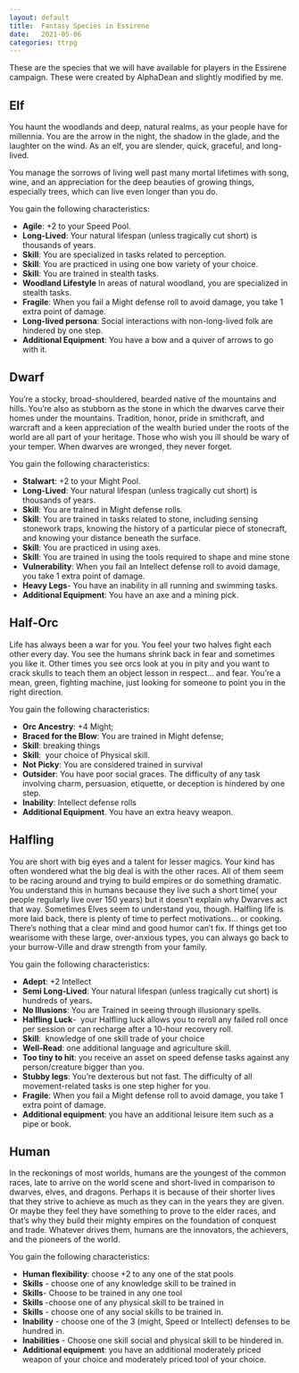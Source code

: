 ```yaml
---
layout: default
title:  Fantasy Species in Essirene
date:   2021-05-06
categories: ttrpg
---
```


These are the species that we will have available for players in the Essirene campaign. These were created by AlphaDean and slightly modified by me.

## Elf

You haunt the woodlands and deep, natural realms, as your people have for millennia. You are the arrow in the night, the shadow in the glade, and the laughter on the wind. As an elf, you are slender, quick, graceful, and long-lived.

You manage the sorrows of living well past many mortal lifetimes with song, wine, and an appreciation for the deep beauties of growing things, especially trees, which can live even longer than you do.

You gain the following characteristics:

- **Agile**: +2 to your Speed Pool.
- **Long-Lived**: Your natural lifespan (unless tragically cut short) is thousands of years.
- **Skill**: You are specialized in tasks related to perception.
- **Skill**: You are practiced in using one bow variety of your choice.
- **Skill**: You are trained in stealth tasks.
- **Woodland Lifestyle** In areas of natural woodland, you are specialized in stealth tasks.
- **Fragile**: When you fail a Might defense roll to avoid damage, you take 1 extra point of damage.
- **Long-lived persona**: Social interactions with non-long-lived folk are hindered by one step.
- **Additional Equipment**: You have a bow and a quiver of arrows to go with it.

## Dwarf

You’re a stocky, broad-shouldered, bearded native of the mountains and hills. You’re also as stubborn as the stone in which the dwarves carve their homes under the mountains. Tradition, honor, pride in smithcraft, and warcraft and a keen appreciation of the wealth buried under the roots of the world are all part of your heritage. Those who wish you ill should be wary of your temper. When dwarves are wronged, they never forget.

You gain the following characteristics:
- **Stalwart**: +2 to your Might Pool.
- **Long-Lived**: Your natural lifespan (unless tragically cut short) is thousands of years.
- **Skill**: You are trained in Might defense rolls.
- **Skill**: You are trained in tasks related to stone, including sensing stonework traps, knowing the history of a particular piece of stonecraft, and knowing your distance beneath the surface.
- **Skill**: You are practiced in using axes.
- **Skill**: You are trained in using the tools required to shape and mine stone
- **Vulnerability**: When you fail an Intellect defense roll to avoid damage, you take 1 extra point of damage.
- **Heavy Legs**- You have an inability in all running and swimming tasks.
- **Additional Equipment**: You have an axe and a mining pick. 

## Half-Orc

Life has always been a war for you. You feel your two halves fight each other every day. You see the humans shrink back in fear and sometimes you like it. Other times you see orcs look at you in pity and you want to crack skulls to teach them an object lesson in respect… and fear. You’re a mean, green, fighting machine, just looking for someone to point you in the right direction.

You gain the following characteristics:
- **Orc Ancestry**: +4 Might;
- **Braced for the Blow**: You are trained in Might defense;
- **Skill**: breaking things
- **Skill**:  your choice of Physical skill.
- **Not Picky**: You are considered trained in survival 
- **Outsider**: You have poor social graces. The difficulty of any task involving charm, persuasion, etiquette, or deception is hindered by one step.
- **Inability**: Intellect defense rolls
- **Additional Equipment**. You have an extra heavy weapon.

## Halfling

You are short with big eyes and a talent for lesser magics. Your kind has often wondered what the big deal is with the other races. All of them seem to be racing around and trying to build empires or do something dramatic. You understand this in humans because they live such a short time( your people regularly live over 150 years) but it doesn’t explain why Dwarves act that way. Sometimes Elves seem to understand you, though. Halfling life is more laid back, there is plenty of time to perfect motivations… or cooking. There’s nothing that a clear mind and good humor can’t fix. If things get too wearisome with these large, over-anxious types, you can always go back to your burrow-Ville and draw strength from your family.

You gain the following characteristics:
- **Adept**: +2 Intellect
- **Semi Long-Lived**: Your natural lifespan (unless tragically cut short) is hundreds of years.
- **No Illusions**: You are Trained in seeing through illusionary spells.
- **Halfling Luck**-  your Halfling luck allows you to reroll any failed roll once per session or can recharge after a 10-hour recovery roll.
- **Skill**:  knowledge of one skill trade of your choice
- **Well-Read**: one additional language and agriculture skill.
- **Too tiny to hit**: you receive an asset on speed defense tasks against any person/creature bigger than you.
- **Stubby legs**: You’re dexterous but not fast. The difficulty of all movement-related tasks is one step higher for you.
- **Fragile**: When you fail a Might defense roll to avoid damage, you take 1 extra point of damage.
- **Additional equipment**: you have an additional leisure item such as a pipe or book. 

## Human

In the reckonings of most worlds, humans are the youngest of the common races, late to arrive on the world scene and short-lived in comparison to dwarves, elves, and dragons. Perhaps it is because of their shorter lives that they strive to achieve as much as they can in the years they are given. Or maybe they feel they have something to prove to the elder races, and that’s why they build their mighty empires on the foundation of conquest and trade. Whatever drives them, humans are the innovators, the achievers, and the pioneers of the world.

You gain the following characteristics:
- **Human flexibility**: choose +2 to any one of the stat pools
- **Skills** - choose one of any knowledge skill to be trained in
- **Skills**- Choose to be trained in any one tool 
- **Skills** -choose one of any physical skill to be trained in 
- **Skills** - choose one of any social skills to be trained in.
- **Inability** - choose one of the 3 (might, Speed or Intellect) defenses to be hundred in.
- **Inabilities** - Choose one skill social and physical skill to be hindered in. 
- **Additional equipment**: you have an additional moderately priced weapon of your choice and moderately priced tool of your choice.